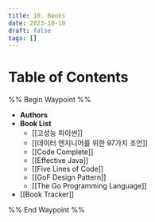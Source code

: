 ```yaml
---
title: 10. Books
date: 2023-10-10
draft: false
tags: []
---
```



# Table of Contents
%% Begin Waypoint %%
- **Authors**
- **Book List**
	- [[고성능 파이썬]]
	- [[데이터 엔지니어를 위한 97가지 조언]]
	- [[Code Complete]]
	- [[Effective Java]]
	- [[Five Lines of Code]]
	- [[GoF Design Pattern]]
	- [[The Go Programming Language]]
- [[Book Tracker]]

%% End Waypoint %%

